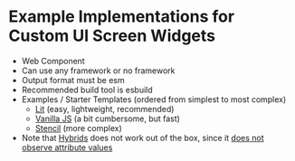 # Example Implementations for Custom UI Screen Widgets

- Web Component
- Can use any framework or no framework
- Output format must be esm
- Recommended build tool is esbuild
- Examples / Starter Templates (ordered from simplest to most complex)
    - [Lit](lit) (easy, lightweight, recommended)
    - [Vanilla JS](vanilla) (a bit cumbersome, but fast)
    - [Stencil](stencil) (more complex)
- Note that [Hybrids](https://hybrids.js.org) does not work out of the box, since it [does not observe attribute values](https://github.com/hybridsjs/hybrids/blob/main/docs/component-model/structure.md#attributes)
